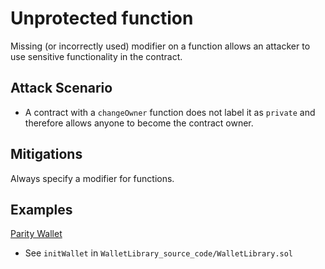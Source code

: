 # Unprotected function
Missing (or incorrectly used) modifier on a function allows an attacker to use sensitive functionality in the contract.

## Attack Scenario

- A contract with a `changeOwner` function does not label it as `private` and therefore
allows anyone to become the contract owner.

## Mitigations

Always specify a modifier for functions.

## Examples
[Parity Wallet](https://blog.zeppelin.solutions/on-the-parity-wallet-multisig-hack-405a8c12e8f7)
- See `initWallet` in `WalletLibrary_source_code/WalletLibrary.sol`

